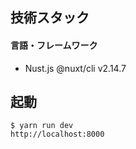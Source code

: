 ## 技術スタック

#### 言語・フレームワーク
- Nust.js @nuxt/cli v2.14.7

## 起動
```
$ yarn run dev
http://localhost:8000
```

